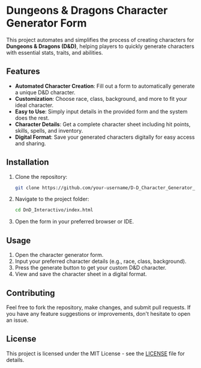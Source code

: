 # Dungeons & Dragons Character Generator Form

This project automates and simplifies the process of creating characters for **Dungeons & Dragons (D&D)**, helping players to quickly generate characters with essential stats, traits, and abilities.

## Features

- **Automated Character Creation**: Fill out a form to automatically generate a unique D&D character.
- **Customization**: Choose race, class, background, and more to fit your ideal character.
- **Easy to Use**: Simply input details in the provided form and the system does the rest.
- **Character Details**: Get a complete character sheet including hit points, skills, spells, and inventory.
- **Digital Format**: Save your generated characters digitally for easy access and sharing.

## Installation

1. Clone the repository:
    ```bash
    git clone https://github.com/your-username/D-D_Character_Generator_Form.git
    ```

2. Navigate to the project folder:
    ```bash
    cd DnD_Interactivo/index.html
    ```

3. Open the form in your preferred browser or IDE.

## Usage

1. Open the character generator form.
2. Input your preferred character details (e.g., race, class, background).
3. Press the generate button to get your custom D&D character.
4. View and save the character sheet in a digital format.

## Contributing

Feel free to fork the repository, make changes, and submit pull requests. If you have any feature suggestions or improvements, don't hesitate to open an issue.

## License

This project is licensed under the MIT License - see the [LICENSE](LICENSE) file for details.
